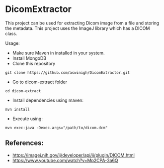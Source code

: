 # DicomExtractor

This project can be used for extracting Dicom image from a file and storing the metadata. This project uses the ImageJ library which has a DICOM class.

Usage:

* Make sure Maven in installed in your system.
* Install MongoDB
* Clone this repository
```
git clone https://github.com/aswinigh/DicomExtractor.git

```
* Go to dicom-extract folder
```
cd dicom-extract
```
* Install dependencies using maven:
```
mvn install
```
* Execute using:
```
mvn exec:java -Dexec.args="/path/to/dicom.dcm"
```
## References:
* https://imagej.nih.gov/ij/developer/api/ij/plugin/DICOM.html
* https://www.youtube.com/watch?v=Mp2CPA-3a6Q

